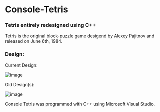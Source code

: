 # Console-Tetris

### Tetris entirely redesigned using C++

Tetris is the original block-puzzle game desigend by Alexey Pajitnov and released on June 6th, 1984.

### Design:

Current Design:

![image](https://user-images.githubusercontent.com/44079959/61317725-987f6500-a7d1-11e9-9d16-eeb0b2f48b60.png)

Old Design(s):

![image](https://user-images.githubusercontent.com/44079959/59775479-4ce3a500-927f-11e9-8871-479e8500e695.png)

Console Tetris was programmed with C++ using Microsoft Visual Studio. 
